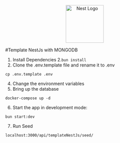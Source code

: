 <p align="center">
  <a href="http://nestjs.com/" target="blank"><img src="https://nestjs.com/img/logo-small.svg" width="120" alt="Nest Logo" /></a>
</p>

#Template NestJs with MONGODB

1. Install Dependencies
2.```bun install```
3. Clone the .env.template file and rename it to .env
```
cp .env.template .env
```
4. Change the environment variables
5. Bring up the database
```
docker-compose up -d
```
6. Start the app in development mode:
```
bun start:dev
```

7. Run Seed
```
localhost:3000/api/templateNestJs/seed/
```